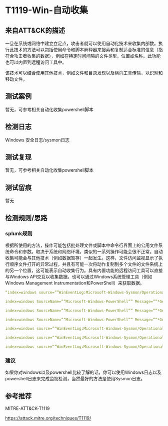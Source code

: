 # T1119-Win-自动收集

## 来自ATT&CK的描述

一旦在系统或网络中建立立足点，攻击者就可以使用自动化技术来收集内部数。执行此技术的方法可以包括使用命令和脚本解释器来搜索和复制适合标准的信息（指符合攻击者收集的数据），例如在特定时间间隔的文件类型，位置或名称。此功能也可以内置到远程访问工具中。

该技术可以结合使用其他技术，例如文件和目录发现以及横向工具传输，以识别和移动文件。

## 测试案例

暂无，可参考相关自动化收集powershell脚本

## 检测日志

Windows 安全日志/sysmon日志

## 测试复现

暂无，可参考相关自动化收集powershell脚本

## 测试留痕

暂无

## 检测规则/思路

### splunk规则

根据所使用的方法，操作可能包括批处理文件或脚本中命令行界面上的公用文件系统命令和参数。取决于系统和网络环境，类似的一系列操作可能会很不正常。自动收集可能会与其他技术（例如数据暂存）一起发生。这样，文件访问监视显示了执行顺序文件打开的异常过程，并且有可能一次将动作复制到多个文件的文件系统上的另一个位置，这可能表示自动收集行为。具有内置功能的远程访问工具可以直接与Windows API交互以收集数据。也可以通过Windows系统管理工具（例如Windows Management Instrumentation和PowerShell）来获取数据。

```yml
“index=windows source=””WinEventLog:Microsoft-Windows-Sysmon/Operational”” (EventCode=1 Image=””*\\findstr.exe”” CommandLine=””*/e*””) //findstr used to search for a specefic file extension  index=windows SourceName=””Microsoft-Windows-PowerShell”” Message=””*get-childitem*””   //search for specefic file with get-childitem in powershell

index=windows SourceName=””Microsoft-Windows-PowerShell”” Message=””*Get-ChildItem -Recurse *””  //search for specefic file recursivly with get-childitem in powershell 

index=windows SourceName=””Microsoft-Windows-PowerShell”” Message=””*Get-Service*””  //get service information with powershell

index=windows SourceName=””Microsoft-Windows-PowerShell”” Message=””*Get-process*””  //get process information with powershell

index=windows source=””WinEventLog:Microsoft-Windows-Sysmon/Operational””  (EventCode=1 Image=””*\\sc.exe”” CommandLine=””*query*””)  //get service list with sc.exe

index=windows source=””WinEventLog:Microsoft-Windows-Sysmon/Operational””   (EventCode=1 Image=””*\\wmic.exe”” CommandLine=*Process list*) //get process list with wmic.exe

index=windows source=””WinEventLog:Microsoft-Windows-Sysmon/Operational””   (EventCode=1 Image=””*\\wmic.exe”” CommandLine=*service list*) //get service list with wmic.exe
```

### 建议

如果你对windows以及powershell比较了解的话，你可以使用Windows日志以及powershell日志来完成监视检测，当然最好的方法是使用Sysmon日志。

## 参考推荐

MITRE-ATT&CK-T1119

<https://attack.mitre.org/techniques/T1119/>
